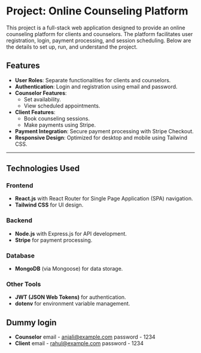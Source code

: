 # Project: Online Counseling Platform

This project is a full-stack web application designed to provide an online counseling platform for clients and counselors. The platform facilitates user registration, login, payment processing, and session scheduling. Below are the details to set up, run, and understand the project.


## Features
- **User Roles**: Separate functionalities for clients and counselors.
- **Authentication**: Login and registration using email and password.
- **Counselor Features**:
  - Set availability.
  - View scheduled appointments.
- **Client Features**:
  - Book counseling sessions.
  - Make payments using Stripe.
- **Payment Integration**: Secure payment processing with Stripe Checkout.
- **Responsive Design**: Optimized for desktop and mobile using Tailwind CSS.

---

## Technologies Used

### Frontend
- **React.js** with React Router for Single Page Application (SPA) navigation.
- **Tailwind CSS** for UI design.

### Backend
- **Node.js** with Express.js for API development.
- **Stripe** for payment processing.

### Database
- **MongoDB** (via Mongoose) for data storage.

### Other Tools
- **JWT (JSON Web Tokens)** for authentication.
- **dotenv** for environment variable management.


## Dummy login

- **Counselor** email - anjali@example.com  password - 1234
- **Client** email - rahul@example.com  password - 1234
